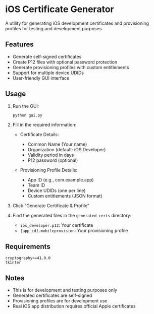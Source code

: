 # iOS Certificate Generator

A utility for generating iOS development certificates and provisioning profiles for testing and development purposes.

## Features

- Generate self-signed certificates
- Create P12 files with optional password protection
- Generate provisioning profiles with custom entitlements
- Support for multiple device UDIDs
- User-friendly GUI interface

## Usage

1. Run the GUI:
   ```bash
   python gui.py
   ```

2. Fill in the required information:
   - Certificate Details:
     * Common Name (Your name)
     * Organization (default: iOS Developer)
     * Validity period in days
     * P12 password (optional)
   
   - Provisioning Profile Details:
     * App ID (e.g., com.example.app)
     * Team ID
     * Device UDIDs (one per line)
     * Custom entitlements (JSON format)

3. Click "Generate Certificate & Profile"

4. Find the generated files in the `generated_certs` directory:
   - `ios_developer.p12`: Your certificate
   - `[app_id].mobileprovision`: Your provisioning profile

## Requirements

```
cryptography>=41.0.0
tkinter
```

## Notes

- This is for development and testing purposes only
- Generated certificates are self-signed
- Provisioning profiles are for development use
- Real iOS app distribution requires official Apple certificates
